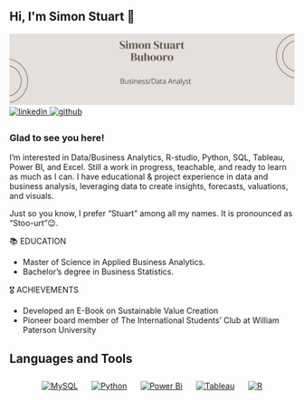 ## Hi, I'm Simon Stuart 👋

<img src="https://github.com/Symo-Stuart/Symo-Stuart/blob/main/Simon%20Stuart%20Buhooro%20Github.png">
<a href="https://linkedin.com/in/Simon-Stuart-Buhooro" target="_blank">
<img src=https://img.shields.io/badge/linkedin-%231E77B5.svg?&style=for-the-badge&logo=linkedin&logoColor=white alt=linkedin style="margin-bottom: 5px;" />
</a>
<a href="https://github.com/Symo-Stuart" target="_blank">
<img src=https://img.shields.io/badge/github-%2324292e.svg?&style=for-the-badge&logo=github&logoColor=white alt=github style="margin-bottom: 5px;" />
</a>  

### Glad to see you here!  
I’m interested in Data/Business Analytics, R-studio, Python, SQL, Tableau, Power BI, and Excel. Still a work in progress, teachable, and ready to learn as much as I can. I have educational & project experience in data and business analysis, leveraging data to create insights, forecasts, valuations, and visuals.

Just so you know, I prefer “Stuart” among all my names. It is pronounced as “Stoo-urt”😉.

📚 EDUCATION
- Master of Science in Applied Business Analytics.
- Bachelor’s degree in Business Statistics.

🎖️ ACHIEVEMENTS
- Developed an E-Book on Sustainable Value Creation
- Pioneer board member of The International Students’ Club at William Paterson University

## Languages and Tools  
<div align="center">  
<a href="https://www.mysql.com/" target="_blank"><img style="margin: 10px" src="https://profilinator.rishav.dev/skills-assets/mysql-original-wordmark.svg" alt="MySQL" height="25" /></a>  
<a href="https://www.python.org/" target="_blank"><img style="margin: 10px" src="https://profilinator.rishav.dev/skills-assets/python-original.svg" alt="Python" height="25" /></a>  
<a href="https://powerbi.microsoft.com/en-us/" target="_blank"><img style="margin: 10px" src="https://profilinator.rishav.dev/skills-assets/powerbi.png" alt="Power Bi" height="25" /></a>  
<a href="https://www.tableau.com/" target="_blank"><img style="margin: 10px" src="https://profilinator.rishav.dev/skills-assets/tableau.svg" alt="Tableau" height="25" /></a>  
<a href="https://www.r-project.org/" target="_blank"><img style="margin: 10px" src="https://profilinator.rishav.dev/skills-assets/r.svg" alt="R" height="25" /></a>
